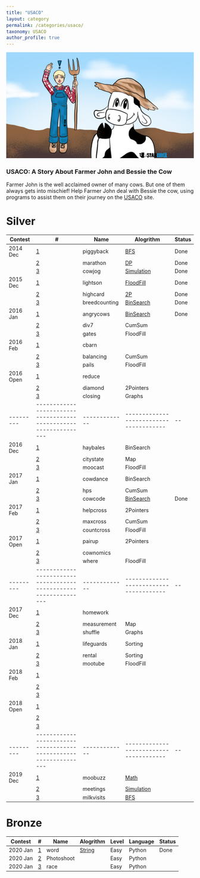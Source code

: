 ```yaml
---
title: "USACO"
layout: category
permalink: /categories/usaco/
taxonomy: USACO
author_profile: true
---
```



![](/assets/images/USACObessieheader.PNG)

### USACO: A Story About Farmer John and Bessie the Cow

Farmer John is the well acclaimed owner of many cows. But one of them always gets into mischief! Help Farmer John deal with Bessie the cow, using programs to assist them on their journey on the [USACO](http://usaco.org/) site.


#  Silver

| Contest   | #                                                               | Name          | Alogrithm                              | Status |
| --------- | --------------------------------------------------------------- | ------------- | -------------------------------------- | ------ |
| 2014 Dec  | [1](http://usaco.org/index.php?page=viewproblem2&cpid=491    )  | piggyback     | [BFS](https://starcoder.org/usaco/USACO-2014-Dec-Silver/#problem-1-piggyback)            |  Done  |
|           | [2](http://usaco.org/index.php?page=viewproblem2&cpid=492)      | marathon      | [DP](https://starcoder.org/usaco/USACO-2014-Dec-Silver/#problem-2-marathon)     |  Done  |
|           | [3](http://usaco.org/index.php?page=viewproblem2&cpid=493)      | cowjog        | [Simulation](https://starcoder.org/usaco/USACO-2014-Dec-Silver/#problem-3-cow-jog) |  Done  |
| 2015 Dec  | [1](http://www.usaco.org/index.php?page=viewproblem2&cpid=570)  | lightson      | [FloodFill](https://starcoder.org/usaco/USACO-2015-Dec-Silver/#problem-1-switching-on-the-lights)                              |   Done |
|           | [2](http://www.usaco.org/index.php?page=viewproblem2&cpid=571)  | highcard      | [2P](https://starcoder.org/usaco/USACO-2015-Dec-Silver/#problem-2-high-card-wins) |  Done  |                           
|           | [3](http://www.usaco.org/index.php?page=viewproblem2&cpid=572)  | breedcounting | [BinSearch](https://starcoder.org/usaco/USACO-2015-Dec-Silver/#problem-3-breedcounting)                                |  Done   |
| 2016 Jan  | [1](http://www.usaco.org/index.php?page=viewproblem2&cpid=594)  | angrycows     | [BinSearch](https://starcoder.org/usaco/USACO-2016-Jan-Silver/#problem-1-angry-cows) | Done    |
|           | [2](http://www.usaco.org/index.php?page=viewproblem2&cpid=595)  | div7          | CumSum                                 |    |
|           | [3](http://www.usaco.org/index.php?page=viewproblem2&cpid=596)  | gates         | FloodFill                              |    |
| 2016 Feb  | [1](http://www.usaco.org/index.php?page=viewproblem2&cpid=618)  | cbarn         |                                        |    |
|           | [2](http://www.usaco.org/index.php?page=viewproblem2&cpid=619)  | balancing     | CumSum                                 |    |
|           | [3](http://www.usaco.org/index.php?page=viewproblem2&cpid=620)  | pails         | FloodFill                              |    |
| 2016 Open | [1](http://www.usaco.org/index.php?page=viewproblem2&cpid=642)  | reduce        |                                        |    |
|           | [2](http://www.usaco.org/index.php?page=viewproblem2&cpid=643)  | diamond       | 2Pointers                              |    |
|           | [3](http://www.usaco.org/index.php?page=viewproblem2&cpid=644)  | closing       | Graphs                                 |    |
| --------- | --------------------------------------------------------------- | ------------- | -------------------------------------- | -- |
| 2016 Dec  | [1](http://www.usaco.org/index.php?page=viewproblem2&cpid=666)  | haybales      | BinSearch                              |    |
|           | [2](http://www.usaco.org/index.php?page=viewproblem2&cpid=667)  | citystate     | Map                                    |    |
|           | [3](http://www.usaco.org/index.php?page=viewproblem2&cpid=668)  | moocast       | FloodFill                              |    |
| 2017 Jan  | [1](http://www.usaco.org/index.php?page=viewproblem2&cpid=690)  | cowdance      | BinSearch                              |    |
|           | [2](http://www.usaco.org/index.php?page=viewproblem2&cpid=691)  | hps           | CumSum                                 |    |
|           | [3](http://www.usaco.org/index.php?page=viewproblem2&cpid=692)  | cowcode       | [BinSearch](https://starcoder.org/usaco/USACO-2017-Jan-Silver/#problem-3-secret-cow-code)                                 |  Done  |
| 2017 Feb  | [1](http://www.usaco.org/index.php?page=viewproblem2&cpid=714)  | helpcross     | 2Pointers                              |    |
|           | [2](http://www.usaco.org/index.php?page=viewproblem2&cpid=715)  | maxcross      | CumSum                                 |    |
|           | [3](http://www.usaco.org/index.php?page=viewproblem2&cpid=716)  | countcross    | FloodFill                              |    |
| 2017 Open | [1](http://www.usaco.org/index.php?page=viewproblem2&cpid=738)  | pairup        | 2Pointers                              |    |
|           | [2](http://www.usaco.org/index.php?page=viewproblem2&cpid=739)  | cownomics     |                                        |    |
|           | [3](http://www.usaco.org/index.php?page=viewproblem2&cpid=740)  | where         | FloodFill                              |    |
| --------- | --------------------------------------------------------------- | ------------- | -------------------------------------- | -- |
| 2017 Dec  | [1](http://www.usaco.org/index.php?page=viewproblem2&cpid=762)  | homework      |                                        |    |
|           | [2](http://www.usaco.org/index.php?page=viewproblem2&cpid=763)  | measurement   | Map                                    |    |
|           | [3](http://www.usaco.org/index.php?page=viewproblem2&cpid=764)  | shuffle       | Graphs                                 |    |
| 2018 Jan  | [1](http://www.usaco.org/index.php?page=viewproblem2&cpid=786)  | lifeguards    | Sorting                                |    |
|           | [2](http://www.usaco.org/index.php?page=viewproblem2&cpid=787)  | rental        | Sorting                                |    |
|           | [3](http://www.usaco.org/index.php?page=viewproblem2&cpid=788)  | mootube       | FloodFill                              |    |
| 2018 Feb  | [1](http://www.usaco.org/index.php?page=viewproblem2&cpid=810)  |               |                                        |    |
|           | [2](http://www.usaco.org/index.php?page=viewproblem2&cpid=811)  |               |                                        |    |
|           | [3](http://www.usaco.org/index.php?page=viewproblem2&cpid=812)  |               |                                        |    |
| 2018 Open | [1](http://www.usaco.org/index.php?page=viewproblem2&cpid=834)  |               |                                        |    |
|           | [2](http://www.usaco.org/index.php?page=viewproblem2&cpid=835)  |               |                                        |    |
|           | [3](http://www.usaco.org/index.php?page=viewproblem2&cpid=836)  |               |                                        |    |
| --------- | --------------------------------------------------------------- | ------------- | -------------------------------------- | -- |
| 2019 Dec  | [1](http://www.usaco.org/index.php?page=viewproblem2&cpid=858)  | moobuzz       | [Math](https://starcoder.org/usaco/USACO-2020-Jan-bronze/#problem-1-moobuzz)                              |    |
|           | [2](http://www.usaco.org/index.php?page=viewproblem2&cpid=967)  | meetings   | [Simulation](https://starcoder.org/usaco/USACO-2020-Jan-bronze/#problem-2-meetings)                              |    |
|           | [3](http://usaco.org/index.php?page=viewproblem2&cpid=968)  | milkvisits    | [BFS](https://starcoder.org/usaco/USACO-2020-Jan-bronze/#problem-3-milk-visits)                              |    |


#  Bronze

| Contest   | #                                                               | Name          | Alogrithm                                                                              | Level  | Language | Status |
| --------- | --------------------------------------------------------------- | ------------- | -------------------------------------------------------------------------------------- | ------ | -------- | ------ |
| 2020 Jan  | [1](http://usaco.org/index.php?page=viewproblem2&cpid=987    )  | word          | [String](https://starcoder.org/usaco/USACO-2020-Jan-Broze/#problem-1-word-processor)   |  Easy  |  Python  | Done   |
| 2020 Jan  | [2](http://usaco.org/index.php?page=viewproblem2&cpid=988    )  | Photoshoot          |     |  Easy  |  Python  |     |
| 2020 Jan  | [3](http://usaco.org/index.php?page=viewproblem2&cpid=989    )  | race          |    |  Easy  |  Python  |     |
